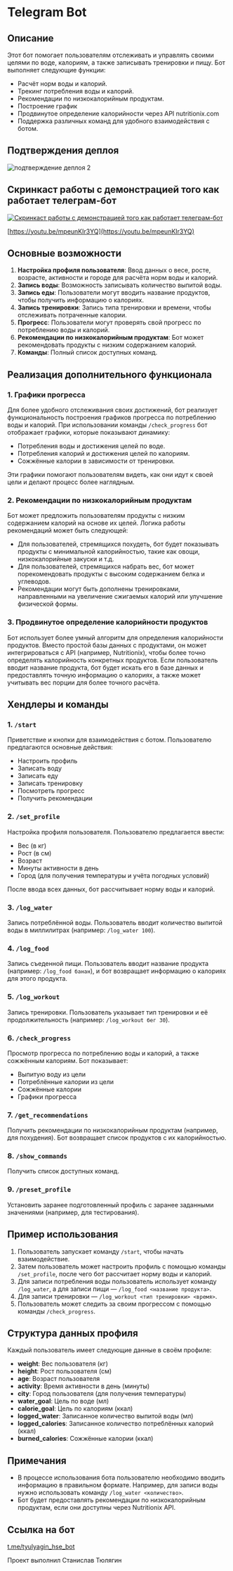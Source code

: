 # Telegram Bot

## Описание
Этот бот помогает пользователям отслеживать и управлять своими целями по воде, калориям, а также записывать тренировки и пищу. Бот выполняет следующие функции:

- Расчёт норм воды и калорий.
- Трекинг потребления воды и калорий.
- Рекомендации по низкокалорийным продуктам.
- Построение график
- Продвинутое определение калорийности через API nutritionix.com
- Поддержка различных команд для удобного взаимодействия с ботом.

## Подтверждения деплоя
![подтверждение деплоя 2](https://github.com/user-attachments/assets/a6d4c427-d72c-40ec-86e9-6a6ecfae7c91)

## Скринкаст работы с демонстрацией того как работает телеграм-бот

[![Скринкаст работы с демонстрацией того как работает телеграм-бот](https://img.youtube.com/vi/mpeunKIr3YQ/0.jpg)](https://youtu.be/mpeunKIr3YQ)

[https://youtu.be/mpeunKIr3YQ](https://youtu.be/mpeunKIr3YQ)

## Основные возможности

1. **Настройка профиля пользователя**: Ввод данных о весе, росте, возрасте, активности и городе для расчёта норм воды и калорий.
2. **Запись воды**: Возможность записывать количество выпитой воды.
3. **Запись еды**: Пользователи могут вводить название продуктов, чтобы получить информацию о калориях.
4. **Запись тренировки**: Запись типа тренировки и времени, чтобы отслеживать потраченные калории.
5. **Прогресс**: Пользователи могут проверять свой прогресс по потреблению воды и калорий.
6. **Рекомендации по низкокалорийным продуктам**: Бот может рекомендовать продукты с низким содержанием калорий.
7. **Команды**: Полный список доступных команд.

## Реализация дополнительного функционала

### 1. Графики прогресса
Для более удобного отслеживания своих достижений, бот реализует функциональность построения графиков прогресса по потреблению воды и калорий. При использовании команды `/check_progress` бот отображает графики, которые показывают динамику:
- Потребления воды и достижения целей по воде.
- Потребления калорий и достижения целей по калориям.
- Сожжённые калории в зависимости от тренировки.

Эти графики помогают пользователям видеть, как они идут к своей цели и делают процесс более наглядным.

### 2. Рекомендации по низкокалорийным продуктам
Бот может предложить пользователям продукты с низким содержанием калорий на основе их целей. Логика работы рекомендаций может быть следующей:
- Для пользователей, стремящихся похудеть, бот будет показывать продукты с минимальной калорийностью, такие как овощи, низкокалорийные закуски и т.д.
- Для пользователей, стремящихся набрать вес, бот может порекомендовать продукты с высоким содержанием белка и углеводов.
- Рекомендации могут быть дополнены тренировками, направленными на увеличение сжигаемых калорий или улучшение физической формы.

### 3. Продвинутое определение калорийности продуктов
Бот использует более умный алгоритм для определения калорийности продуктов. Вместо простой базы данных с продуктами, он может интегрироваться с API (например, Nutritionix), чтобы более точно определять калорийность конкретных продуктов. Если пользователь вводит название продукта, бот будет искать его в базе данных и предоставлять точную информацию о калориях, а также может учитывать вес порции для более точного расчёта.

## Хендлеры и команды

### 1. `/start`
Приветствие и кнопки для взаимодействия с ботом. Пользователю предлагаются основные действия:
- Настроить профиль
- Записать воду
- Записать еду
- Записать тренировку
- Посмотреть прогресс
- Получить рекомендации

### 2. `/set_profile`
Настройка профиля пользователя. Пользователю предлагается ввести:
- Вес (в кг)
- Рост (в см)
- Возраст
- Минуты активности в день
- Город (для получения температуры и учёта погодных условий)

После ввода всех данных, бот рассчитывает норму воды и калорий.

### 3. `/log_water`
Запись потреблённой воды. Пользователь вводит количество выпитой воды в миллилитрах (например: `/log_water 100`).

### 4. `/log_food`
Запись съеденной пищи. Пользователь вводит название продукта (например: `/log_food банан`), и бот возвращает информацию о калориях для этого продукта.

### 5. `/log_workout`
Запись тренировки. Пользователь указывает тип тренировки и её продолжительность (например: `/log_workout бег 30`).

### 6. `/check_progress`
Просмотр прогресса по потреблению воды и калорий, а также сожжённым калориям. Бот показывает:
- Выпитую воду из цели
- Потреблённые калории из цели
- Сожжённые калории
- Графики прогресса

### 7. `/get_recommendations`
Получить рекомендации по низкокалорийным продуктам (например, для похудения). Бот возвращает список продуктов с их калорийностью.

### 8. `/show_commands`
Получить список доступных команд.

### 9. `/preset_profile`
Установить заранее подготовленный профиль с заранее заданными значениями (например, для тестирования).

## Пример использования

1. Пользователь запускает команду `/start`, чтобы начать взаимодействие.
2. Затем пользователь может настроить профиль с помощью команды `/set_profile`, после чего бот рассчитает норму воды и калорий.
3. Для записи потребления воды пользователь использует команду `/log_water`, а для записи пищи — `/log_food <название продукта>`.
4. Для записи тренировки — `/log_workout <тип тренировки> <время>`.
5. Пользователь может следить за своим прогрессом с помощью команды `/check_progress`.

## Структура данных профиля
Каждый пользователь имеет следующие данные в своём профиле:
- **weight**: Вес пользователя (кг)
- **height**: Рост пользователя (см)
- **age**: Возраст пользователя
- **activity**: Время активности в день (минуты)
- **city**: Город пользователя (для получения температуры)
- **water_goal**: Цель по воде (мл)
- **calorie_goal**: Цель по калориям (ккал)
- **logged_water**: Записанное количество выпитой воды (мл)
- **logged_calories**: Записанное количество потреблённых калорий (ккал)
- **burned_calories**: Сожжённые калории (ккал)

## Примечания
- В процессе использования бота пользователю необходимо вводить информацию в правильном формате. Например, для записи воды нужно использовать команду `/log_water <количество>`.
- Бот будет предоставлять рекомендации по низкокалорийным продуктам, если они доступны через Nutritionix API.

## Ссылка на бот
[t.me/tyulyagin_hse_bot](https://t.me/tyulyagin_hse_bot)

Проект выполнил Станислав Тюлягин
